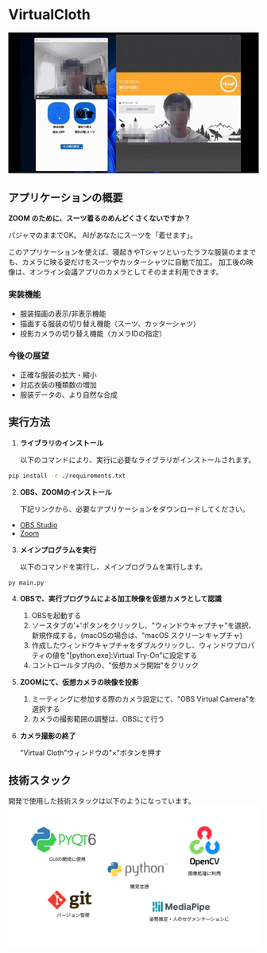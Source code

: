 # VirtualCloth

![Image](./public/virtual-cloth_demo.gif)

## アプリケーションの概要
**ZOOM のために、スーツ着るのめんどくさくないですか？**

パジャマのままでOK。
AIがあなたにスーツを「着せます」。

このアプリケーションを使えば、寝起きやTシャツといったラフな服装のままでも、カメラに映る姿だけをスーツやカッターシャツに自動で加工。
加工後の映像は、オンライン会議アプリのカメラとしてそのまま利用できます。
### 実装機能
* 服装描画の表示/非表示機能
* 描画する服装の切り替え機能（スーツ、カッターシャツ）
* 投影カメラの切り替え機能（カメラIDの指定）

### 今後の展望
* 正確な服装の拡大・縮小
* 対応衣装の種類数の増加
* 服装データの、より自然な合成

## 実行方法
1. **ライブラリのインストール**

    以下のコマンドにより、実行に必要なライブラリがインストールされます。
```bash
pip install -r ./requirements.txt
```
2. **OBS、ZOOMのインストール**

    下記リンクから、必要なアプリケーションをダウンロードしてください。
* [OBS Studio](https://obsproject.com/ja/download)
* [Zoom](https://zoom.us/ja/download)

3. **メインプログラムを実行**

    以下のコマンドを実行し、メインプログラムを実行します。
```bash
py main.py
```
4. **OBSで、実行プログラムによる加工映像を仮想カメラとして認識**
    1. OBSを起動する
    2. ソースタブの'+'ボタンをクリックし、"ウィンドウキャプチャ"を選択、新規作成する。(macOSの場合は、"macOS スクリーンキャプチャ)
    3. 作成したウィンドウキャプチャをダブルクリックし、ウィンドウプロパティの値を"\[python.exe\]:Virtual Try-On"に設定する
    4. コントロールタブ内の、"仮想カメラ開始"をクリック
5. **ZOOMにて、仮想カメラの映像を投影**
    1. ミーティングに参加する際のカメラ設定にて、"OBS Virtual Camera"を選択する
    2. カメラの撮影範囲の調整は、OBSにて行う
6. **カメラ撮影の終了**

    "Virtual Cloth"ウィンドウの"×"ボタンを押す

## 技術スタック
開発で使用した技術スタックは以下のようになっています。
![Technology Stack](./public/technology-stack.svg)